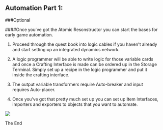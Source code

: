 Automation Part 1:
-------------
###Optional

####Once you've got the Atomic Resonstructor you can start the bases for early game automation.

1) Proceed through the quest book into logic cables if you haven't already and start setting up an integrated dynamics network.

2) A logic programmer will be able to write logic for those variable cards and once a Crafting Interface is made can be ordered up in the Storage Terminal. Simply set up a recipe in the logic programmer and put it inside the crafting interface.

3) The output variable transformers require Auto-breaker and input requires Auto-placer.

4) Once you've got that pretty much set up you can set up Item Interfaces, importers and exporters to objects that you want to automate.


![](https://i.imgur.com/0DwcJaG.png)









The End